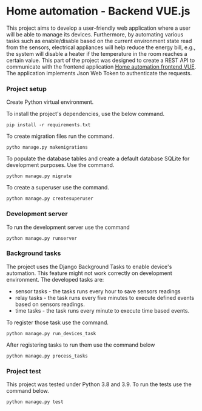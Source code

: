 # Home automation - Backend VUE.js
This project aims to develop a user-friendly web application where a user will be able
to manage its devices. Furthermore, by automating various tasks such as enable/disable based on the current
environment state read from the sensors, electrical appliances will help reduce the energy bill, e.g.,
the system will disable a heater if the temperature in the room reaches a certain value. 
This part of the project was designed to create a REST API to communicate with the frontend application 
[Home automation frontend VUE](https://github.com/player64/home-automation-frontend). 
The application implements Json Web Token to authenticate the requests.


### Project setup
Create Python virtual environment. 

To install the project's dependencies, use the below command.

`pip install -r requirements.txt`

To create migration files run the command.

`pytho manage.py makemigrations`

To populate the database tables and create a default database SQLite for development purposes. Use the command.

`python manage.py migrate`

To create a superuser use the command.

`python manage.py createsuperuser`

### Development server 
To run the development server use the command 

`python manage.py runserver`

### Background tasks
The project uses the Django Background Tasks to enable device's automation. This feature might not work correctly 
on development environment. The developed tasks are:

* sensor tasks - the tasks runs every hour to save sensors readings
* relay tasks - the task runs every five minutes to execute defined events based on sensors readings.
* time tasks - the task runs every minute to execute time based events. 

To register those task use the command.

`python manage.py run_devices_task`

After registering tasks to run them use the command below

`python manage.py process_tasks`

### Project test
This project was tested under Python 3.8 and 3.9. To run the tests use the command below.

```python manage.py test```